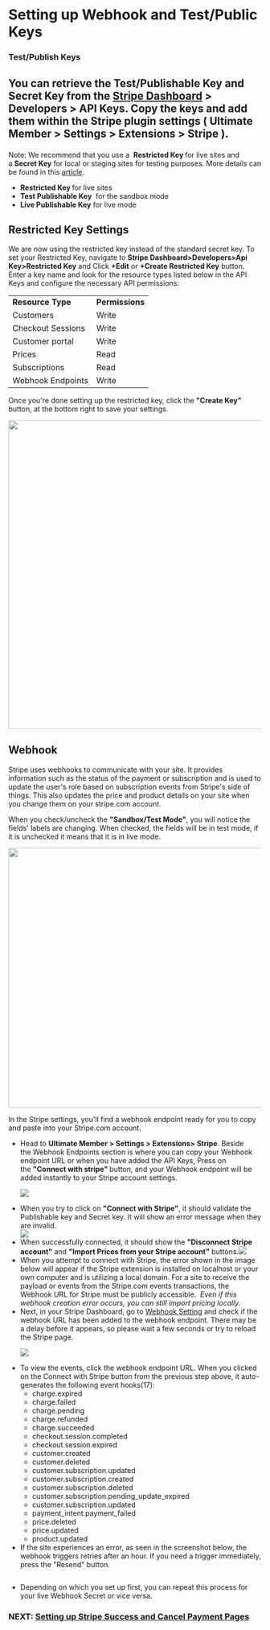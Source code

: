 # Setting up Webhook and Test/Public Keys
<h3>Test/Publish Keys</h3><h2><p>
	You can retrieve the Test/Publishable Key and Secret Key from the 
	<a href="https://dashboard.stripe.com/" target="_blank">Stripe Dashboard</a> &gt; Developers &gt; API Keys. Copy the keys and add them within the Stripe plugin settings&nbsp;( Ultimate Member &gt; Settings &gt; Extensions &gt; Stripe ).</p></h2><p>
	<class="callout-blue"><a href="https://stripe.com/docs/keys#limit-access"></a></class="callout-blue"></p><p>
	Note: We recommend that you use a&nbsp;
	<strong>Restricted Key </strong>for live sites and a&nbsp;<strong>Secret Key</strong> for local or staging sites for testing purposes.&nbsp;More details can be found in this <a href="https://stripe.com/docs/keys#limit-access" target="_blank">article</a>.</p><ul>
	
<li><strong>Restricted Key&nbsp;</strong>for live sites&nbsp;</li>	
<li><strong>Test Publishable Key</strong>&nbsp; for the sandbox mode</li>	
<li><strong>Live Publishable Key</strong> for live mode</li></ul><h2>Restricted Key Settings</h2>
<div>
	We are now using the restricted key instead of the standard secret key. To set your Restricted Key, navigate to 
	<strong>Stripe Dashboard&gt;Developers&gt;Api Key&gt;Restricted Key</strong> and Click <strong>+Edit</strong> or <strong>+Create Restricted Key</strong> button.
</div><div>
	Enter a key name and look for the resource types listed below in the API Keys and configure the necessary API permissions:
</div><table>
<tbody>
<tr>
	<td>
		<strong>Resource Type</strong>
	</td>
	<td>
		<strong>Permissions</strong>
	</td>
</tr>
<tr>
	<td>
		Customers
	</td>
	<td>
		Write&nbsp;
	</td>
</tr>
<tr>
	<td>
		Checkout Sessions
	</td>
	<td>
		Write&nbsp;
	</td>
</tr>
<tr>
	<td>
		Customer portal
	</td>
	<td>
		Write
	</td>
</tr>
<tr>
	<td>
		Prices
	</td>
	<td>
		Read
	</td>
</tr>
<tr>
	<td>
		Subscriptions
	</td>
	<td>
		Read
	</td>
</tr>
<tr>
	<td>
		Webhook Endpoints
	</td>
	<td>
		Write
	</td>
</tr>
</tbody>
</table><div>
	<p>
		Once you're done setting up the restricted key, click the
		<strong> "Create Key" </strong>button, at the bottom right to save your settings.
	</p>
	<p>
		<img class="noBdr" src="https://s3.amazonaws.com/helpscout.net/docs/assets/561c96629033600a7a36d662/images/650a97d99446233b93527fbb/file-CTgXmhPKdu.png" style="width: 613.6px; display: block; margin: auto;" alt="">
	</p>
</div><h2> Webhook</h2><p>
	Stripe uses webhooks to communicate with your site. It provides information such as the status of the payment or subscription and is used to update the user's role based on subscription events from Stripe's side of things. This also updates the price and product details on your site when you change them on your stripe.com account.</p><p>
	When you check/uncheck the 
	<strong>"Sandbox/Test Mode"</strong>, you will notice the fields' labels are changing. When checked, the fields will be in test mode, if it is unchecked it means that it is in live mode.</p><p>
	<img class="noBdr" src="https://s3.amazonaws.com/helpscout.net/docs/assets/561c96629033600a7a36d662/images/649e7c9dcfd7fe604a7fe4a7/file-BeAy5kC8DH.png" style="width: 517.6px;" alt=""></p><p>
	 In the Stripe settings, you'll find a webhook endpoint ready for you to copy and paste into your Stripe.com account.</p><ul>
	
<li>Head to&nbsp;<strong>U</strong><strong>ltimate Member &gt; Settings &gt; Extensions&gt; Stripe</strong>. Beside the&nbsp;Webhook Endpoints section is where you can copy your Webhook endpoint URL or when you have added the API Keys, Press on the&nbsp;<strong>"Connect with stripe" </strong>button, and your Webhook endpoint will be added instantly to your Stripe account settings.
	
<p>
		<img class="noBdr" src="https://s3.amazonaws.com/helpscout.net/docs/assets/561c96629033600a7a36d662/images/650aa281b57bfa3b524b136f/file-M8377saI19.png">
	</p></li>	
<li>When you try to click on 
	<strong style="background-color: initial;">"Connect with Stripe"</strong>, it should validate the Publishable key and Secret key. It will show an error message when they are invalid.&nbsp;</li>
		<img class="noBdr" src="https://s3.amazonaws.com/helpscout.net/docs/assets/561c96629033600a7a36d662/images/650aa146b57bfa3b524b136e/file-kGDfiY7hDa.png">
	
<li>
	<div>
		When successfully connected, it should show the
		<strong> "Disconnect Stripe account"</strong> and <strong>"Import Prices from your Stripe account"</strong> buttons.<img class="noBdr" src="https://s3.amazonaws.com/helpscout.net/docs/assets/561c96629033600a7a36d662/images/650aa34996b8220e08ace2e3/file-dyZW46gcRc.png">
	</div></li>
	
<li>
	<div>
		<div>
			When you attempt to connect with Stripe, the error shown in the image below will appear if the Stripe extension is installed on localhost or your own computer and is utilizing a local domain. For a site to receive the payload or events from the Stripe.com events transactions, the Webhook URL for Stripe must be publicly accessible.
			<em>&nbsp;</em><em>Even if this webhook creation error occurs, you can still import pricing locally.</em><br>
			<img class="noBdr" src="https://s3.amazonaws.com/helpscout.net/docs/assets/561c96629033600a7a36d662/images/646b612637f16f5e28f5e72c/file-bPQiO1aMtK.png" alt="">
		</div></div></li>	
<li>Next, in your Stripe Dashboard, go to <a href="https://dashboard.stripe.com/webhooks" target="_blank">Webhook Setting</a> and check if the webhook URL has been added to the webhook endpoint. There may be a delay before it appears, so please wait a few seconds or try to reload the Stripe page.
	
<p>
		<img class="noBdr" src="https://s3.amazonaws.com/helpscout.net/docs/assets/561c96629033600a7a36d662/images/650aa4bcb57bfa3b524b1370/file-GDPcaMr1WL.png">
	</p></li>	
<li>To view the events, click the webhook endpoint URL. When you clicked on the Connect with Stripe button from the previous step above, it auto-generates the following event hooks(17):
	
<ul>
		
<li>charge.expired</li>		
<li>charge.failed</li>		
<li>charge.pending</li>		
<li>charge.refunded</li>		
<li>charge.succeeded</li>		
<li>checkout.session.completed</li>		
<li>checkout.session.expired</li>		
<li>customer.created</li>		
<li>customer.deleted</li>		
<li>customer.subscription.updated</li>		
<li>customer.subscription.created</li>		
<li>customer.subscription.deleted</li>		
<li>customer.subscription.pending_update_expired</li>		
<li>customer.subscription.updated</li>		
<li>payment_intent.payment_failed</li>		
<li>price.deleted</li>		
<li>price.updated</li>		
<li>product.updated</li>	</ul></li>	
<li>If the site experiences an error, as seen in the screenshot below, the webhook triggers retries after an hour. If you need a trigger immediately, press the "Resend" button.
	
<p>
		<img class="noBdr" src="https://s3.amazonaws.com/helpscout.net/docs/assets/561c96629033600a7a36d662/images/646f8dcb1335a10611d0a8c5/file-giLYcPlYl7.png" alt="">
	</p></li>	
<li>
	
<p>
		Depending on which you set up first, you can repeat this process for your live Webhook Secret or vice versa.
	</p></li></ul><h3>NEXT: <a href="https://ultimatemember.github.io/docs-v3/um-stripe/article/1609-stripe-setting-up-stripe-success-and-failed-payment-pages">Setting up Stripe Success and Cancel Payment&nbsp;Pages</a></h3>
